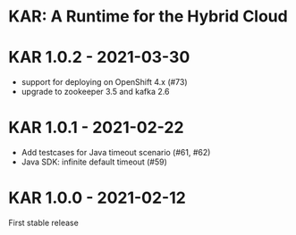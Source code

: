 <!--
# Copyright IBM Corporation 2020,2021
#
# Licensed under the Apache License, Version 2.0 (the "License");
# you may not use this file except in compliance with the License.
# You may obtain a copy of the License at
#
#     http://www.apache.org/licenses/LICENSE-2.0
#
# Unless required by applicable law or agreed to in writing, software
# distributed under the License is distributed on an "AS IS" BASIS,
# WITHOUT WARRANTIES OR CONDITIONS OF ANY KIND, either express or implied.
# See the License for the specific language governing permissions and
# limitations under the License.
-->

# KAR: A Runtime for the Hybrid Cloud

# KAR 1.0.2 - 2021-03-30
+ support for deploying on OpenShift 4.x (#73)
+ upgrade to zookeeper 3.5 and kafka 2.6

# KAR 1.0.1 - 2021-02-22
+ Add testcases for Java timeout scenario (#61, #62)
+ Java SDK: infinite default timeout (#59)

# KAR 1.0.0 - 2021-02-12
First stable release
